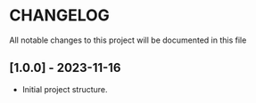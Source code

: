 # CHANGELOG

All notable changes to this project will be documented in this file

## [1.0.0] - 2023-11-16
- Initial project structure.
